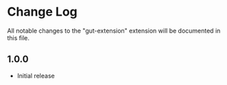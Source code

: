 # Change Log

All notable changes to the "gut-extension" extension will be documented in this file.


## 1.0.0

- Initial release